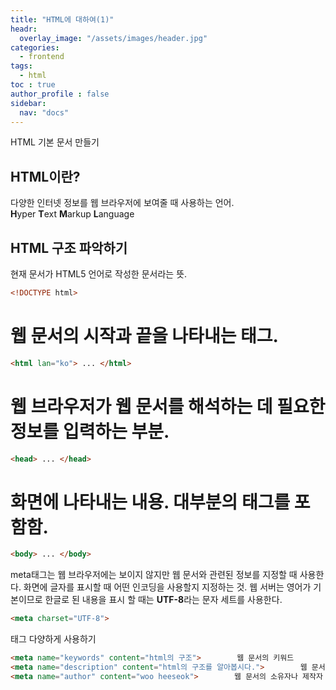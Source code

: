 ```yaml
---
title: "HTML에 대하여(1)"
headr:
  overlay_image: "/assets/images/header.jpg"
categories:
  - frontend
tags:
  - html
toc : true
author_profile : false
sidebar:
  nav: "docs"
---
```

HTML 기본 문서 만들기

## HTML이란?

<p> 다양한 인터넷 정보를 웹 브라우저에 보여줄 때 사용하는 언어. <br> <b>H</b>yper <b>T</b>ext <b>M</b>arkup <b>L</b>anguage </p>

## HTML 구조 파악하기

현재 문서가 HTML5 언어로 작성한 문서라는 뜻.
```html
<!DOCTYPE html>
```

# 웹 문서의 시작과 끝을 나타내는 태그.
```html
<html lan="ko"> ... </html>
```

# 웹 브라우저가 웹 문서를 해석하는 데 필요한 정보를 입력하는 부분.
```html
<head> ... </head>
```

# 화면에 나타내는 내용. 대부분의 태그를 포함함.
```html
<body> ... </body>
```
meta태그는 웹 브라우저에는 보이지 않지만 웹 문서와 관련된 정보를 지정할 때 사용한다. 화면에 글자를 표시할 때 어떤 인코딩을 사용할지 지정하는 것. 웹 서버는 영어가 기본이므로 한글로 된 내용을 표시 할 때는 <b>UTF-8</b>라는 문자 세트를 사용한다.
```html
<meta charset="UTF-8">
```
<meta>태그 다양하게 사용하기
```html
<meta name="keywords" content="html의 구조">        웹 문서의 키워드
<meta name="description" content="html의 구조를 알아봅시다.">        웹 문서의 설명
<meta name="author" content="woo heeseok">        웹 문서의 소유자나 제작자
```


